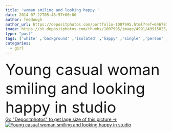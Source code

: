 ```yaml
---
title: 'woman smiling and looking happy '
date: 2014-07-22T05:48:57+00:00
author: feedough
author_url: https://depositphotos.com/portfolio-1007995.html?ref=64678756
image: https://st.depositphotos.com/thumbs/1007995/image/4991/49915825/api_thumb_450.jpg?forcejpeg=true
type: "post"
tags: ['white' ,'background' ,'isolated' ,'happy' ,'single' ,'person' ,'studio' ,'one' ,'girl' ,'female' ,'young' ,'smiling' ,'people' ,'beauty' ,'model' ,'success' ,'cheerful' ,'portrait' ,'caucasian' ,'20s' ,'healthy' ,'head' ,'natural' ,'teenager' ,'mouth' ,'face' ,'care' ,'fashion' ,'pink' ,'emotion' ,'teeth' ,'woman' ,'age' ,'work' ,'make up' ,'body' ,'stand' ,'looking' ,'lady' ,'in' ,'look' ,'attractive' ,'casual' ,'student' ,'toothy' ,'and' ]
categories: 
  - girl
---
```

<div aling="center">
            <font size="60"> Young casual woman smiling and looking happy in studio</font>   
</div>
<div>
    <a href='https://st.depositphotos.com/thumbs/1007995/image/4991/49915825/api_thumb_450.jpg?forcejpeg=true?ref=64678756' target=_blank > Go "Depositphotos" to get lage size of this picture ->
        <img href='https://st.depositphotos.com/thumbs/1007995/image/4991/49915825/api_thumb_450.jpg?forcejpeg=true?ref=64678756' src='https://st.depositphotos.com/1007995/4991/i/950/depositphotos_49915825-stock-photo-woman-smiling-and-looking-happy.jpg?forcejpeg=true' alt='Young casual woman smiling and looking happy in studio' >
    </a>
</div>

